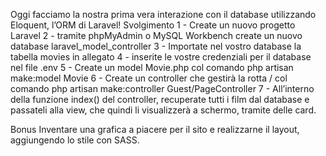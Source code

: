 Oggi facciamo la nostra prima vera interazione con il database utilizzando Eloquent, l’ORM di Laravel!
Svolgimento
1 - Create un nuovo progetto Laravel
2 - tramite phpMyAdmin o MySQL Workbench create un nuovo database laravel_model_controller
3 - Importate nel vostro database la tabella movies in allegato
4 - inserite le vostre credenziali per il database nel file .env
5 - Create un model Movie.php col comando php artisan make:model Movie
6 - Create un controller che gestirà la rotta / col comando
php artisan make:controller Guest/PageController
7 - All’interno della funzione index() del controller, recuperate tutti i film dal database e passateli alla view, che quindi li visualizzerà a schermo, tramite delle card.

Bonus 
Inventare una grafica a piacere per il sito e realizzarne il layout, aggiungendo lo stile con SASS.

